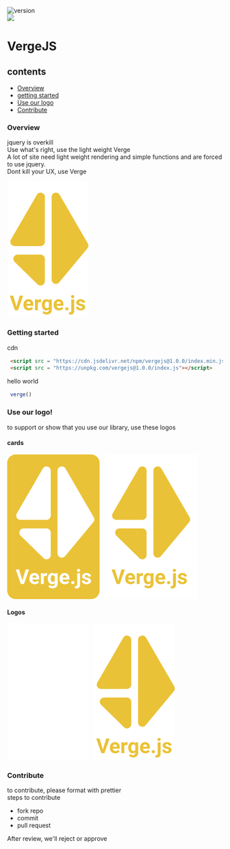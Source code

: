 ![version](https://img.shields.io/badge/version-1.0.0-blue)<br>
[![](https://data.jsdelivr.com/v1/package/npm/vergejs/badge)](https://www.jsdelivr.com/package/npm/vergejs)

# VergeJS

## contents
 - <a href = "#overview"> Overview </a>
 - <a href = "#start"> getting started </a>
 - <a href = "#logo"> Use our logo </a>
 - <a href = "#contri"> Contribute </a>

<h3 id = "overview">Overview</h3>

jquery is overkill <br>
Use what's right, use the light weight Verge <br>
A lot of site need light weight rendering and simple functions and are forced to use jquery. <br>
Dont kill your UX, use Verge

 ![logo](https://github.com/VatsaDev/VergeJS/blob/main/logo%20(2).svg "logo")

<h3 id = "start">Getting started</h3>

cdn

```html
 <script src = "https://cdn.jsdelivr.net/npm/vergejs@1.0.0/index.min.js"></script>
 <script src = "https://unpkg.com/vergejs@1.0.0/index.js"></script>
```

hello world

```javascript
 verge()
```

<h3 id = "Logo">Use our logo!</h3>
to support or show that you use our library, use these logos <br>

#### cards
![card 1](https://github.com/VatsaDev/VergeJS/blob/main/Card.svg "Card theme 1") &nbsp; 
![card 2](https://github.com/VatsaDev/VergeJS/blob/main/Card-2.svg "Card theme 2")

#### Logos
![logo 1](https://github.com/VatsaDev/VergeJS/blob/main/logo%20(1).svg "logo 1") &nbsp; 
![logo 2](https://github.com/VatsaDev/VergeJS/blob/main/logo%20(2).svg "logo 2")

<h3 id = "contri">Contribute</h3>
to contribute, please format with prettier <br>
steps to contribute

 - fork repo
 - commit
 - pull request
 
 After review, we'll reject or approve
 
